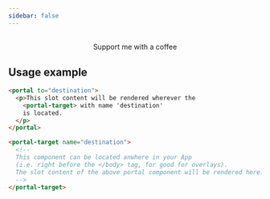 ```yaml
---
sidebar: false
---
```


<Hero />

<div style="display: flex; justify-content: center; margin: 30px auto;">
  <KoFiButton>
    Support me with a coffee
  </KoFiButton>
</div>

## Usage example

```html
<portal to="destination">
  <p>This slot content will be rendered wherever the
    <portal-target> with name 'destination'
    is located.
  </p>
</portal>

<portal-target name="destination">
  <!--
  This component can be located anwhere in your App
  (i.e. right before the </body> tag, for good for overlays).
  The slot content of the above portal component will be rendered here.
  -->
</portal-target>
```
